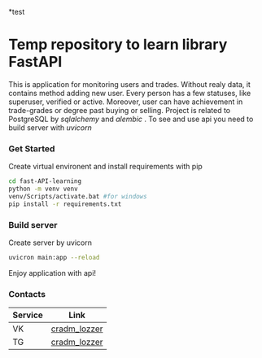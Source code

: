 *test

# Temp repository to learn library FastAPI

This is application for monitoring users and trades. Without realy data, it contains method adding new user. Every person has a few statuses, like superuser, verified or active. Moreover, user can have achievement in trade-grades or degree past buying or selling. Project is related to PostgreSQL by _sqlalchemy_ and _alembic_ . To see and use api you need to build server with _uvicorn_

### Get Started

Create virtual environent and install requirements with pip
```sh
cd fast-API-learning
python -m venv venv
venv/Scripts/activate.bat #for windows
pip install -r requirements.txt
```

### Build server
Create server by uvicorn
```sh
uvicron main:app --reload
```
Enjoy application with api!

### Contacts

| Service | Link |
| ------ | ------ |
| VK | [cradm_lozzer](https://vk.com/cradm_lozzer)  |
| TG | [cradm_lozzer](https://t.me/cradm_lozzer)  |